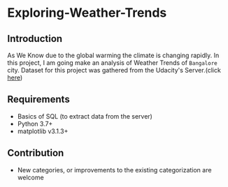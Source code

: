 # Exploring-Weather-Trends

## Introduction

As We Know due to the global warming the climate is changing rapidly. In this project, I am going make an analysis of Weather Trends of `Bangalore` city. Dataset for this project was gathered from the Udacity's Server.(click [here](https://classroom.udacity.com/nanodegrees/nd002/parts/93426fc7-0e68-4957-b16b-9fde38776c26/modules/e8455c07-092a-4b76-ba12-018cb53d0526/lessons/d551938c-d004-4801-a269-4b8dd784cc3b/concepts/530f21c0-2f37-4390-aaab-3ce440e56d80))

## Requirements

* Basics of SQL (to extract data from the server)
* Python 3.7+
* matplotlib v3.1.3+

## Contribution

* New categories, or improvements to the existing categorization are welcome
